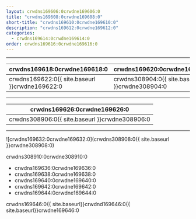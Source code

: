 ```yaml
---
layout: crwdns169606:0crwdne169606:0
title: "crwdns169608:0crwdne169608:0"
short-title: "crwdns169610:0crwdne169610:0"
description: "crwdns169612:0crwdne169612:0"
categories:
  - crwdns169614:0crwdne169614:0
order: crwdns169616:0crwdne169616:0
---
```


<hr />

| crwdns169618:0crwdne169618:0                   | crwdns169620:0crwdne169620:0                   |
| ---------------------------------------------- | ---------------------------------------------- |
| crwdns169622:0{{ site.baseurl }}crwdne169622:0 | crwdns308904:0{{ site.baseurl }}crwdne308904:0 |

<hr />

| crwdns169626:0crwdne169626:0                   |
| ---------------------------------------------- |
| crwdns308906:0{{ site.baseurl }}crwdne308906:0 |

<hr />

![crwdns169632:0crwdne169632:0](crwdns308908:0{{ site.baseurl }}crwdne308908:0)

crwdns308910:0crwdne308910:0

- crwdns169636:0crwdne169636:0
- crwdns169638:0crwdne169638:0
- crwdns169640:0crwdne169640:0
- crwdns169642:0crwdne169642:0
- crwdns169644:0crwdne169644:0

crwdns169646:0{{ site.baseurl}}crwdnd169646:0{{ site.baseurl}}crwdne169646:0